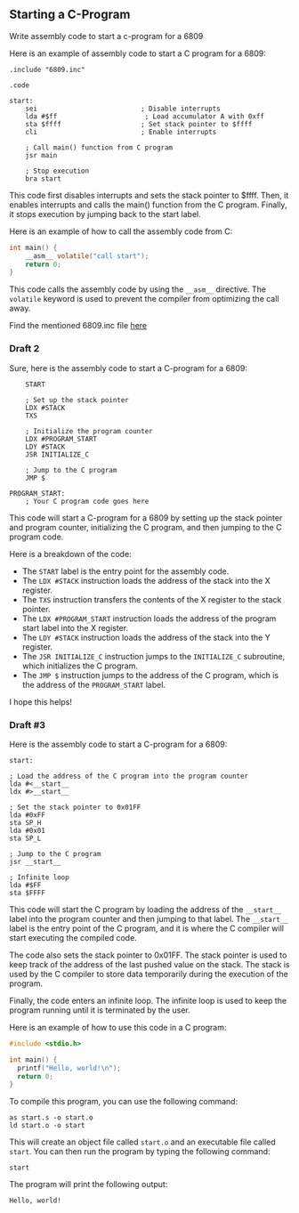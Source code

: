 ## Starting a C-Program

Write assembly code to start a c-program for a 6809

Here is an example of assembly code to start a C program for a 6809:

```
.include "6809.inc"

.code

start:
    sei                          ; Disable interrupts
    lda #$ff                      ; Load accumulator A with 0xff
    sta $ffff                    ; Set stack pointer to $ffff
    cli                          ; Enable interrupts

    ; Call main() function from C program
    jsr main

    ; Stop execution
    bra start
```

This code first disables interrupts and sets the stack pointer to $ffff. Then, it enables interrupts and calls the main() function from the C program. Finally, it stops execution by jumping back to the start label.

Here is an example of how to call the assembly code from C:

```c
int main() {
    __asm__ volatile("call start");
    return 0;
}
```

This code calls the assembly code by using the `__asm__` directive. The `volatile` keyword is used to prevent the compiler from optimizing the call away.

Find the mentioned 6809.inc file [here](/bootloader/6809-inc.md)

### Draft 2

Sure, here is the assembly code to start a C-program for a 6809:

```
    START

    ; Set up the stack pointer
    LDX #STACK
    TXS

    ; Initialize the program counter
    LDX #PROGRAM_START
    LDY #STACK
    JSR INITIALIZE_C

    ; Jump to the C program
    JMP $

PROGRAM_START:
    ; Your C program code goes here
```

This code will start a C-program for a 6809 by setting up the stack pointer and program counter, initializing the C program, and then jumping to the C program code.

Here is a breakdown of the code:

* The `START` label is the entry point for the assembly code.
* The `LDX #STACK` instruction loads the address of the stack into the X register.
* The `TXS` instruction transfers the contents of the X register to the stack pointer.
* The `LDX #PROGRAM_START` instruction loads the address of the program start label into the X register.
* The `LDY #STACK` instruction loads the address of the stack into the Y register.
* The `JSR INITIALIZE_C` instruction jumps to the `INITIALIZE_C` subroutine, which initializes the C program.
* The `JMP $` instruction jumps to the address of the C program, which is the address of the `PROGRAM_START` label.

I hope this helps!

### Draft #3

Here is the assembly code to start a C-program for a 6809:

```
start:

; Load the address of the C program into the program counter
lda #<__start__
ldx #>__start__

; Set the stack pointer to 0x01FF
lda #0xFF
sta SP_H
lda #0x01
sta SP_L

; Jump to the C program
jsr __start__

; Infinite loop
lda #$FF
sta $FFFF
```

This code will start the C program by loading the address of the `__start__` label into the program counter and then jumping to that label. The `__start__` label is the entry point of the C program, and it is where the C compiler will start executing the compiled code.

The code also sets the stack pointer to 0x01FF. The stack pointer is used to keep track of the address of the last pushed value on the stack. The stack is used by the C compiler to store data temporarily during the execution of the program.

Finally, the code enters an infinite loop. The infinite loop is used to keep the program running until it is terminated by the user.

Here is an example of how to use this code in a C program:

```c
#include <stdio.h>

int main() {
  printf("Hello, world!\n");
  return 0;
}
```

To compile this program, you can use the following command:

```
as start.s -o start.o
ld start.o -o start
```

This will create an object file called `start.o` and an executable file called `start`. You can then run the program by typing the following command:

```
start
```

The program will print the following output:

```
Hello, world!
```